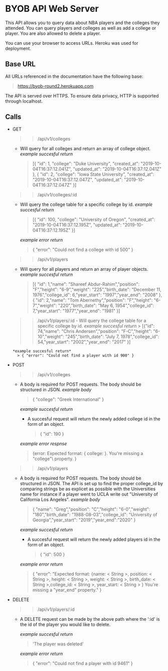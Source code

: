 # BYOB API Web Server
  This API allows you to query data about NBA players and the colleges they attended.  You can query players and colleges as well as add a college or player.  You are also allowed to delete a player.  

  You can use your browser to access URLs. Heroku was used for deployment. 

## Base URL

  All URLs referenced in the documentation have the following base: 

  > https://byob-round2.herokuapp.com

  The API is served over HTTPS. To ensure data privacy, HTTP is supported through localhost.

## Calls 

  * GET
    >> /api/v1/colleges
      - Will query for all colleges and return an array of     college object.
        *example succesful return* 
          > [{ "id": 1, "college": "Duke University", "created_at": "2019-10-04T16:37:12.041Z", "updated_at": "2019-10-04T16:37:12.041Z" }, { "id": 2, "college": "Iowa State University", "created_at": "2019-10-04T16:37:12.047Z", "updated_at": "2019-10-04T16:37:12.047Z" }]

    >> /api/v1/colleges/:id
      - Will query the college table for a specific college by id.
        *example succesful return*
          >[{ "id": 100, "college": "University of Oregon", "created_at": "2019-10-04T16:37:12.195Z", "updated_at": "2019-10-04T16:37:12.195Z" }]

        *example error return*
          > { "error": "Could not find a college with id 500" }

    >> /api/v1/players
      - Will query for all players and return an array of player objects.  
        *example succesful return*
          > [{ "id": 1,"name": "Shareef Abdur-Rahim","position": "F","height": "6-9","weight": "225","birth_date": "December 11, 1976","college_id": 6,"year_start": "1997","year_end": "2008" }, { "id": 2,"name": "Tom Abernethy","position": "F","height": "6-7","weight": "220","birth_date": "May 6, 1954","college_id": 7,"year_start": "1977","year_end": "1981" }]

      >> /api/v1/players/:id
        - Will query the college table for a specific college by id.
          *example succesful return*
            > [{"id": 74,"name": "Chris Andersen","position": "F-C","height": "6-10","weight": "245","birth_date": "July 7, 1978","college_id": 54,"year_start": "2002","year_end": "2017" }]
        
        *example succesful return*
          > { "error": "Could not find a player with id 900" }

  * POST 
    >> /api/v1/colleges
      - A body is required for POST requests. The body should be structured in JSON. 
        *example body*
          > { "college": "Greek International" }

        *example succesful return*
          -  A succesful request will return the newly added college id in the form of an object.
             > { "id": 190 }

        *example error respnse*
          > {error: Expected format: { college: <String> }. You're missing a \"college"\ property. }

    >> /api/v1/players
      - A body is required for POST requests. The body should be structured in JSON. The API is set up to find the proper college_id by comparing   strings be as explicet as possible with the Universities name for instance if a player went to UCLA write out "University of California Los Angeles".
        *example body*
          > { "name": "Greg","position": "C","height": "6-0","weight": "180","birth_date": "1988-08-03","college_id": "University of Georgia","year_start": "2019","year_end":"2020" }
        
        *example succesful return*
          - A succesful request will return the newly added players id in the form of an object.
            > { "id": 500 }

        *example error return* 
          > { "error": "Expected format: {name: < String >, position: < String >, height: < String >, weight: < String >, birth_date: < String >,college_id: < String >, year_start: < String > } You're missing a \"year_end\" property." }

  * DELETE
    >> /api/v1/players/:id
      - A DELETE request can be made by the above path where the ':id' is the id of the player you would like to delete.

        *example succesful return*
          > 'The player was deleted'

        *example error return*
          > { "error": "Could not find a player with id 9461" }

